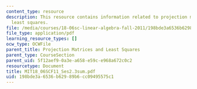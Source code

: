 ```yaml
---
content_type: resource
description: This resource contains information related to projection matrices and
  least squares.
file: /media/courses/18-06sc-linear-algebra-fall-2011/198bde3a6536b62989b6cc09495575c1_MIT18_06SCF11_Ses2.3sum.pdf
file_type: application/pdf
learning_resource_types: []
ocw_type: OCWFile
parent_title: Projection Matrices and Least Squares
parent_type: CourseSection
parent_uid: 5f12aef9-0a3e-a658-e59c-e968a672c0c2
resourcetype: Document
title: MIT18_06SCF11_Ses2.3sum.pdf
uid: 198bde3a-6536-b629-89b6-cc09495575c1
---
```

